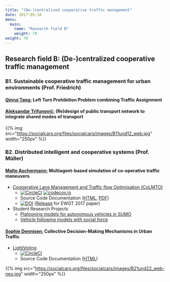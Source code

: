 ```yaml
---
title: "(De-)centralized cooperative traffic management"
date: 2017-05-16
menu:
  main:
    name: "Research field B"
    weight: 70
weight: 70
---
```


## Research field B: (De-)centralized cooperative traffic management

### B1. Sustainable cooperative traffic management for urban environments (Prof. Friedrich)

#### [Qinrui Tang:](/) Left Turn Prohibition Problem combining Traffic Assignment

#### [Aleksandar Trifunović:](/) (Re)design of public transport network to integrate shared modes of transport

{{% img src="https://socialcars.org/files/socialcars/images/B11und12_web.jpg" width="250px" %}}

### B2. Distributed intelligent and cooperative systems (Prof. Müller)

#### [Malte Aschermann:](https://github.com/masc) Multiagent-based simulation of co-operative traffic maneuvers

* [Cooperative Lane Management and Traffic flow Optimisation (CoLMTO)](https://github.com/SocialCars/B21-CoLMTO)
  * [![CircleCI](https://circleci.com/gh/SocialCars/B21-CoLMTO/tree/master.svg?style=shield)](https://circleci.com/gh/SocialCars/B21-CoLMTO/tree/master)
[![codecov.io](https://codecov.io/github/SocialCars/B21-CoLMTO/coverage.svg?branch=master)](https://codecov.io/github/SocialCars/B21-CoLMTO)
  * Source Code Documentation ([HTML](http://socialcars.github.io/B21-CoLMTO/docs/sources/index.html), [PDF](http://socialcars.github.io/B21-CoLMTO/docs/CoLMTO-doc.pdf))
  * [![DOI](https://zenodo.org/badge/DOI/10.5281/zenodo.495428.svg)](https://doi.org/10.5281/zenodo.495428) ([Release](https://github.com/SocialCars/B21-CoLMTO/releases/tag/v0.1.1) for EWGT 2017 paper)
* Student Research Projects
  * [Platooning models for autonomous vehicles in SUMO](https://github.com/sinziana-sebe/sumo)
  * [Vehicle following models with social force](https://github.com/TranKhacDat/SocialForceVehicles)

#### [Sophie Dennisen:](https://github.com/sdennisen) Collective Decision-Making Mechanisms in Urban Traffic

* [LightVoting](https://github.com/SocialCars/B22-LightVoting)
  * [![CircleCI](https://circleci.com/gh/SocialCars/B22-LightVoting/tree/master.svg?style=shield)](https://circleci.com/gh/SocialCars/B22-LightVoting/tree/master)
  * Source Code Documentation ([HTML](http://socialcars.github.io/B22-LightVoting/sources/index.html))

{{% img src="https://socialcars.org/files/socialcars/images/B21und22_web-neu.jpg" width="250px" %}}